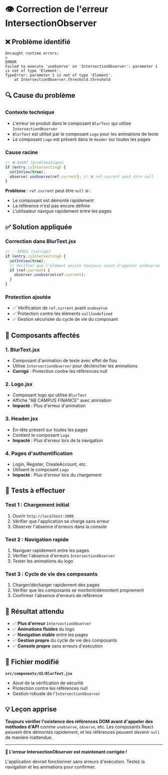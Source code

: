 # 👁️ Correction de l'erreur IntersectionObserver

## ❌ **Problème identifié**
```
Uncaught runtime errors:
×
ERROR
Failed to execute 'unobserve' on 'IntersectionObserver': parameter 1 is not of type 'Element'.
TypeError: parameter 1 is not of type 'Element'.
    at IntersectionObserver.threshold.threshold
```

## 🔍 **Cause du problème**

### **Contexte technique**
- L'erreur se produit dans le composant `BlurText` qui utilise `IntersectionObserver`
- `BlurText` est utilisé par le composant `Logo` pour les animations de texte
- Le composant `Logo` est présent dans le `Header` sur toutes les pages

### **Cause racine**
```jsx
// ❌ AVANT (problématique)
if (entry.isIntersecting) {
  setInView(true);
  observer.unobserve(ref.current); // ❌ ref.current peut être null
}
```

**Problème** : `ref.current` peut être `null` si :
- Le composant est démonté rapidement
- La référence n'est pas encore définie
- L'utilisateur navigue rapidement entre les pages

## ✅ **Solution appliquée**

### **Correction dans BlurText.jsx**
```jsx
// ✅ APRÈS (corrigé)
if (entry.isIntersecting) {
  setInView(true);
  // Vérifier que l'élément existe toujours avant d'appeler unobserve
  if (ref.current) {
    observer.unobserve(ref.current);
  }
}
```

### **Protection ajoutée**
- ✅ Vérification de `ref.current` avant `unobserve`
- ✅ Protection contre les éléments `null`/`undefined`
- ✅ Gestion sécurisée du cycle de vie du composant

## 🎯 **Composants affectés**

### **1. BlurText.jsx**
- Composant d'animation de texte avec effet de flou
- Utilise `IntersectionObserver` pour déclencher les animations
- **Corrigé** : Protection contre les références null

### **2. Logo.jsx**
- Composant logo qui utilise `BlurText`
- Affiche "AB CAMPUS FINANCE" avec animation
- **Impacté** : Plus d'erreur d'animation

### **3. Header.jsx**
- En-tête présent sur toutes les pages
- Contient le composant `Logo`
- **Impacté** : Plus d'erreur lors de la navigation

### **4. Pages d'authentification**
- Login, Register, CreateAccount, etc.
- Utilisent le composant `Logo`
- **Impacté** : Plus d'erreur lors du chargement

## 🧪 **Tests à effectuer**

### **Test 1 : Chargement initial**
1. Ouvrir `http://localhost:3000`
2. Vérifier que l'application se charge sans erreur
3. Observer l'absence d'erreurs dans la console

### **Test 2 : Navigation rapide**
1. Naviguer rapidement entre les pages
2. Vérifier l'absence d'erreurs `IntersectionObserver`
3. Tester les animations du logo

### **Test 3 : Cycle de vie des composants**
1. Charger/décharger rapidement des pages
2. Vérifier que les composants se montent/démontent proprement
3. Confirmer l'absence d'erreurs de référence

## 🚀 **Résultat attendu**

- ✅ **Plus d'erreur** `IntersectionObserver`
- ✅ **Animations fluides** du logo
- ✅ **Navigation stable** entre les pages
- ✅ **Gestion propre** du cycle de vie des composants
- ✅ **Console propre** sans erreurs d'exécution

## 🔧 **Fichier modifié**

**`src/components/UI/BlurText.jsx`**
- Ajout de la vérification de sécurité
- Protection contre les références null
- Gestion robuste de l'`IntersectionObserver`

## 💡 **Leçon apprise**

**Toujours vérifier l'existence des références DOM avant d'appeler des méthodes d'API** comme `unobserve`, `observe`, etc. Les composants React peuvent être démontés rapidement, et les références peuvent devenir `null` de manière inattendue.

---

**🎉 L'erreur IntersectionObserver est maintenant corrigée !**

L'application devrait fonctionner sans erreurs d'exécution. Testez la navigation et les animations pour confirmer.
